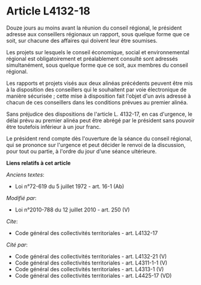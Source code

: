 # Article L4132-18

Douze jours au moins avant la réunion du conseil régional, le président adresse aux conseillers régionaux un rapport, sous
quelque forme que ce soit, sur chacune des affaires qui doivent leur être soumises. 

Les projets sur lesquels le    conseil économique, social et environnemental régional est obligatoirement et préalablement
consulté sont adressés simultanément, sous quelque forme que ce soit, aux membres du conseil régional. 

Les rapports et projets visés aux deux alinéas précédents peuvent être mis à la disposition des conseillers qui le souhaitent
par voie électronique de manière sécurisée ; cette mise à disposition fait l'objet d'un avis adressé à chacun de ces
conseillers dans les conditions prévues au premier alinéa. 

Sans préjudice des dispositions de l'article L. 4132-17, en cas d'urgence, le délai prévu au premier alinéa peut être abrégé
par le président sans pouvoir être toutefois inférieur à un jour franc. 

Le président rend compte dès l'ouverture de la séance du conseil régional, qui se prononce sur l'urgence et peut décider le
renvoi de la discussion, pour tout ou partie, à l'ordre du jour d'une séance ultérieure.

**Liens relatifs à cet article**

_Anciens textes_:

  - Loi n°72-619 du 5 juillet 1972 - art. 16-1 (Ab)

_Modifié par_:

  - Loi n°2010-788 du 12 juillet 2010 - art. 250 (V)

_Cite_:

  - Code général des collectivités territoriales - art. L4132-17

_Cité par_:

  - Code général des collectivités territoriales - art. L4132-21 (V)
  - Code général des collectivités territoriales - art. L4311-1-1 (V)
  - Code général des collectivités territoriales - art. L4313-1 (V)
  - Code général des collectivités territoriales - art. L4425-17 (VD)
